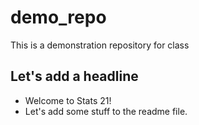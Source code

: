 # demo_repo
This is a demonstration repository for class

## Let's add a headline

- Welcome to Stats 21!
- Let's add some stuff to the readme file.
